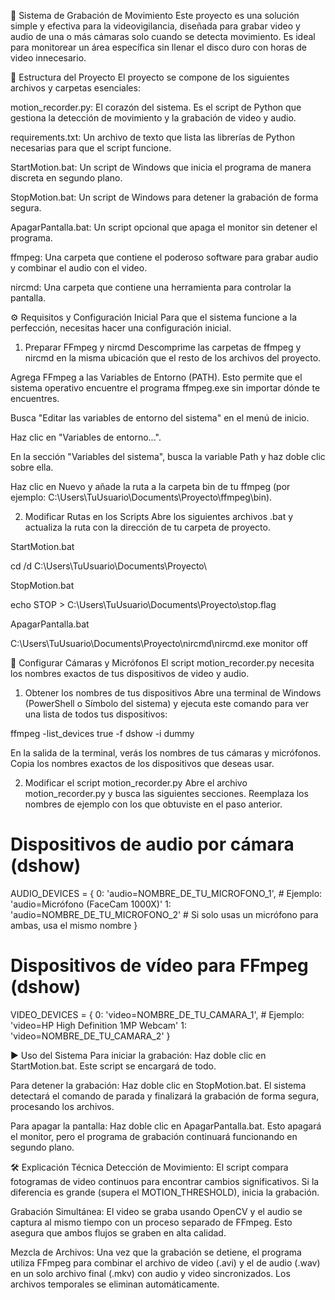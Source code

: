 🤖 Sistema de Grabación de Movimiento
Este proyecto es una solución simple y efectiva para la videovigilancia, diseñada para grabar video y audio de una o más cámaras solo cuando se detecta movimiento. Es ideal para monitorear un área específica sin llenar el disco duro con horas de video innecesario.

📁 Estructura del Proyecto
El proyecto se compone de los siguientes archivos y carpetas esenciales:

motion_recorder.py: El corazón del sistema. Es el script de Python que gestiona la detección de movimiento y la grabación de video y audio.

requirements.txt: Un archivo de texto que lista las librerías de Python necesarias para que el script funcione.

StartMotion.bat: Un script de Windows que inicia el programa de manera discreta en segundo plano.

StopMotion.bat: Un script de Windows para detener la grabación de forma segura.

ApagarPantalla.bat: Un script opcional que apaga el monitor sin detener el programa.

ffmpeg: Una carpeta que contiene el poderoso software para grabar audio y combinar el audio con el video.

nircmd: Una carpeta que contiene una herramienta para controlar la pantalla.

⚙️ Requisitos y Configuración Inicial
Para que el sistema funcione a la perfección, necesitas hacer una configuración inicial.

1. Preparar FFmpeg y nircmd
Descomprime las carpetas de ffmpeg y nircmd en la misma ubicación que el resto de los archivos del proyecto.

Agrega FFmpeg a las Variables de Entorno (PATH). Esto permite que el sistema operativo encuentre el programa ffmpeg.exe sin importar dónde te encuentres.

Busca "Editar las variables de entorno del sistema" en el menú de inicio.

Haz clic en "Variables de entorno...".

En la sección "Variables del sistema", busca la variable Path y haz doble clic sobre ella.

Haz clic en Nuevo y añade la ruta a la carpeta bin de tu ffmpeg (por ejemplo: C:\Users\TuUsuario\Documents\Proyecto\ffmpeg\bin).

2. Modificar Rutas en los Scripts
Abre los siguientes archivos .bat y actualiza la ruta con la dirección de tu carpeta de proyecto.

StartMotion.bat

cd /d C:\Users\TuUsuario\Documents\Proyecto\

StopMotion.bat

echo STOP > C:\Users\TuUsuario\Documents\Proyecto\stop.flag

ApagarPantalla.bat

C:\Users\TuUsuario\Documents\Proyecto\nircmd\nircmd.exe monitor off

📸 Configurar Cámaras y Micrófonos
El script motion_recorder.py necesita los nombres exactos de tus dispositivos de video y audio.

1. Obtener los nombres de tus dispositivos
Abre una terminal de Windows (PowerShell o Símbolo del sistema) y ejecuta este comando para ver una lista de todos tus dispositivos:

ffmpeg -list_devices true -f dshow -i dummy

En la salida de la terminal, verás los nombres de tus cámaras y micrófonos. Copia los nombres exactos de los dispositivos que deseas usar.

2. Modificar el script motion_recorder.py
Abre el archivo motion_recorder.py y busca las siguientes secciones. Reemplaza los nombres de ejemplo con los que obtuviste en el paso anterior.

# Dispositivos de audio por cámara (dshow)
AUDIO_DEVICES = {
    0: 'audio=NOMBRE_DE_TU_MICROFONO_1', # Ejemplo: 'audio=Micrófono (FaceCam 1000X)'
    1: 'audio=NOMBRE_DE_TU_MICROFONO_2' # Si solo usas un micrófono para ambas, usa el mismo nombre
}

# Dispositivos de vídeo para FFmpeg (dshow)
VIDEO_DEVICES = {
    0: 'video=NOMBRE_DE_TU_CAMARA_1', # Ejemplo: 'video=HP High Definition 1MP Webcam'
    1: 'video=NOMBRE_DE_TU_CAMARA_2'
}

▶️ Uso del Sistema
Para iniciar la grabación: Haz doble clic en StartMotion.bat. Este script se encargará de todo.

Para detener la grabación: Haz doble clic en StopMotion.bat. El sistema detectará el comando de parada y finalizará la grabación de forma segura, procesando los archivos.

Para apagar la pantalla: Haz doble clic en ApagarPantalla.bat. Esto apagará el monitor, pero el programa de grabación continuará funcionando en segundo plano.

🛠️ Explicación Técnica
Detección de Movimiento: El script compara fotogramas de video continuos para encontrar cambios significativos. Si la diferencia es grande (supera el MOTION_THRESHOLD), inicia la grabación.

Grabación Simultánea: El video se graba usando OpenCV y el audio se captura al mismo tiempo con un proceso separado de FFmpeg. Esto asegura que ambos flujos se graben en alta calidad.

Mezcla de Archivos: Una vez que la grabación se detiene, el programa utiliza FFmpeg para combinar el archivo de video (.avi) y el de audio (.wav) en un solo archivo final (.mkv) con audio y video sincronizados. Los archivos temporales se eliminan automáticamente.